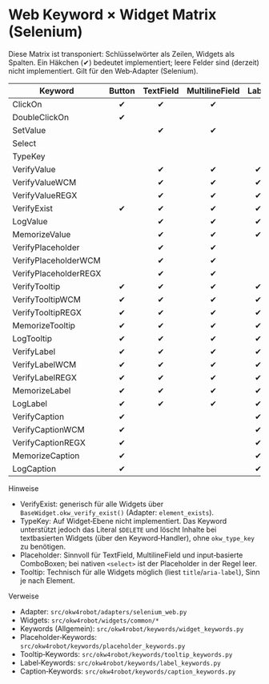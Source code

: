# Web Keyword × Widget Matrix (Selenium)

Diese Matrix ist transponiert: Schlüsselwörter als Zeilen, Widgets als Spalten. Ein Häkchen (✔) bedeutet implementiert; leere Felder sind (derzeit) nicht implementiert. Gilt für den Web‑Adapter (Selenium).

| Keyword                    | Button | TextField | MultilineField | Label | CheckBox | ComboBox | RadioList | ListBox |
|---------------------------|:------:|:---------:|:--------------:|:-----:|:--------:|:--------:|:---------:|:-------:|
| ClickOn                   |   ✔    |     ✔     |       ✔        |       |    ✔     |          |           |         |
| DoubleClickOn             |   ✔    |           |                |       |          |          |           |         |
| SetValue                  |        |     ✔     |       ✔        |       |    ✔     |    ✔     |           |         |
| Select                    |        |           |                |       |          |    ✔     |     ✔     |    ✔    |
| TypeKey                   |        |           |                |       |          |          |           |         |
| VerifyValue               |        |     ✔     |       ✔        |   ✔   |    ✔     |    ✔     |     ✔     |    ✔    |
| VerifyValueWCM            |        |     ✔     |       ✔        |   ✔   |          |          |           |         |
| VerifyValueREGX           |        |     ✔     |       ✔        |   ✔   |          |          |           |         |
| VerifyExist               |   ✔    |     ✔     |       ✔        |   ✔   |    ✔     |    ✔     |     ✔     |    ✔    |
| LogValue                  |        |     ✔     |       ✔        |   ✔   |    ✔     |    ✔     |           |    ✔    |
| MemorizeValue             |        |     ✔     |       ✔        |   ✔   |    ✔     |    ✔     |           |    ✔    |
| VerifyPlaceholder         |        |     ✔     |       ✔        |       |          |    ✔     |           |         |
| VerifyPlaceholderWCM      |        |     ✔     |       ✔        |       |          |    ✔     |           |         |
| VerifyPlaceholderREGX     |        |     ✔     |       ✔        |       |          |    ✔     |           |         |
| VerifyTooltip             |   ✔    |     ✔     |       ✔        |   ✔   |    ✔     |    ✔     |     ✔     |    ✔    |
| VerifyTooltipWCM          |   ✔    |     ✔     |       ✔        |   ✔   |    ✔     |    ✔     |     ✔     |    ✔    |
| VerifyTooltipREGX         |   ✔    |     ✔     |       ✔        |   ✔   |    ✔     |    ✔     |     ✔     |    ✔    |
| MemorizeTooltip           |   ✔    |     ✔     |       ✔        |   ✔   |    ✔     |    ✔     |     ✔     |    ✔    |
| LogTooltip                |   ✔    |     ✔     |       ✔        |   ✔   |    ✔     |    ✔     |     ✔     |    ✔    |
| VerifyLabel               |   ✔    |     ✔     |       ✔        |   ✔   |    ✔     |    ✔     |     ✔     |    ✔    |
| VerifyLabelWCM            |   ✔    |     ✔     |       ✔        |   ✔   |    ✔     |    ✔     |     ✔     |    ✔    |
| VerifyLabelREGX           |   ✔    |     ✔     |       ✔        |   ✔   |    ✔     |    ✔     |     ✔     |    ✔    |
| MemorizeLabel             |   ✔    |     ✔     |       ✔        |   ✔   |    ✔     |    ✔     |     ✔     |    ✔    |
| LogLabel                  |   ✔    |     ✔     |       ✔        |   ✔   |    ✔     |    ✔     |     ✔     |    ✔    |
| VerifyCaption             |   ✔    |           |                |   ✔   |          |          |           |         |
| VerifyCaptionWCM          |   ✔    |           |                |   ✔   |          |          |           |         |
| VerifyCaptionREGX         |   ✔    |           |                |   ✔   |          |          |           |         |
| MemorizeCaption           |   ✔    |           |                |   ✔   |          |          |           |         |
| LogCaption                |   ✔    |           |                |   ✔   |          |          |           |         |

Hinweise
- VerifyExist: generisch für alle Widgets über `BaseWidget.okw_verify_exist()` (Adapter: `element_exists`).
- TypeKey: Auf Widget‑Ebene nicht implementiert. Das Keyword unterstützt jedoch das Literal `$DELETE` und löscht Inhalte bei textbasierten Widgets (über den Keyword‑Handler), ohne `okw_type_key` zu benötigen.
- Placeholder: Sinnvoll für TextField, MultilineField und input‑basierte ComboBoxen; bei nativen `<select>` ist der Placeholder in der Regel leer.
- Tooltip: Technisch für alle Widgets möglich (liest `title`/`aria-label`), Sinn je nach Element.

Verweise
- Adapter: `src/okw4robot/adapters/selenium_web.py`
- Widgets: `src/okw4robot/widgets/common/*`
- Keywords (Allgemein): `src/okw4robot/keywords/widget_keywords.py`
- Placeholder‑Keywords: `src/okw4robot/keywords/placeholder_keywords.py`
- Tooltip‑Keywords: `src/okw4robot/keywords/tooltip_keywords.py`
- Label‑Keywords: `src/okw4robot/keywords/label_keywords.py`
- Caption‑Keywords: `src/okw4robot/keywords/caption_keywords.py`
